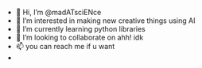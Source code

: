 - 👋 Hi, I’m @madATsciENce
- 👀 I’m interested in making new creative things using AI
- 🌱 I’m currently learning python libraries
- 💞️ I’m looking to collaborate on ahh! idk
- 📫 you can reach me if u want
- 

<!---
madATsciENce/madATsciENce is a ✨ special ✨ repository because its `README.md` (this file) appears on your GitHub profile.
You can click the Preview link to take a look at your changes.
--->

